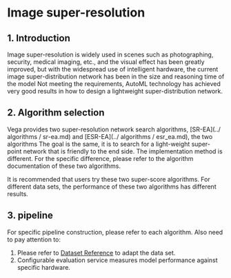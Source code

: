 # Image super-resolution

## 1. Introduction

Image super-resolution is widely used in scenes such as photographing, security, medical imaging, etc., and the visual effect has been greatly improved, but with the widespread use of intelligent hardware, the current image super-distribution network has been in the size and reasoning time of the model Not meeting the requirements, AutoML technology has achieved very good results in how to design a lightweight super-distribution network.

## 2. Algorithm selection

Vega provides two super-resolution network search algorithms, [SR-EA](../ algorithms / sr-ea.md) and [ESR-EA](../ algorithms / esr_ea.md), the two algorithms The goal is the same, it is to search for a light-weight super-point network that is friendly to the end side. The implementation method is different. For the specific difference, please refer to the algorithm documentation of these two algorithms.

It is recommended that users try these two super-score algorithms. For different data sets, the performance of these two algorithms has different results.

## 3. pipeline

For specific pipeline construction, please refer to each algorithm. Also need to pay attention to:

1. Please refer to [Dataset Reference](../developer/datasets.md) to adapt the data set.
2. Configurable evaluation service measures model performance against specific hardware.

